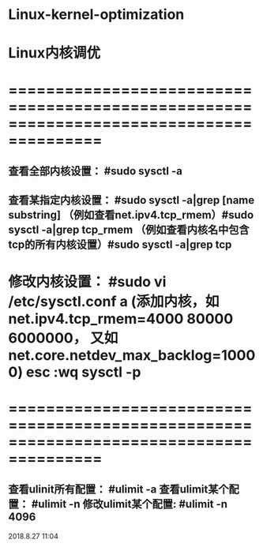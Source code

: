 # Linux-kernel-optimization
Linux内核调优
========================================================================================
========================================================================================
========================================================================================
查看全部内核设置：
#sudo sysctl -a
---------------------------------------------------------------
查看某指定内核设置：
#sudo sysctl -a|grep [name substring]
（例如查看net.ipv4.tcp_rmem）#sudo sysctl -a|grep tcp_rmem
（例如查看内核名中包含tcp的所有内核设置）#sudo sysctl -a|grep tcp
----------------------------------------------------------------
修改内核设置：
#sudo vi /etc/sysctl.conf
a
(添加内核，如net.ipv4.tcp_rmem=4000 80000 6000000，
又如net.core.netdev_max_backlog=10000)
esc
:wq
sysctl -p
========================================================================================
========================================================================================
========================================================================================
查看ulinit所有配置：
#ulimit -a
查看ulimit某个配置：
#ulimit -n 
修改ulimit某个配置:
#ulimit -n 4096
----------------------------------------------------------------
2018.8.27 11:04
